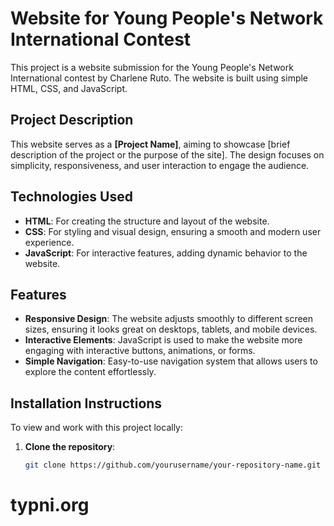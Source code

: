 # Website for Young People's Network International Contest

This project is a website submission for the Young People's Network International contest by Charlene Ruto. The website is built using simple HTML, CSS, and JavaScript.

## Project Description

This website serves as a **[Project Name]**, aiming to showcase [brief description of the project or the purpose of the site]. The design focuses on simplicity, responsiveness, and user interaction to engage the audience.

## Technologies Used
- **HTML**: For creating the structure and layout of the website.
- **CSS**: For styling and visual design, ensuring a smooth and modern user experience.
- **JavaScript**: For interactive features, adding dynamic behavior to the website.

## Features
- **Responsive Design**: The website adjusts smoothly to different screen sizes, ensuring it looks great on desktops, tablets, and mobile devices.
- **Interactive Elements**: JavaScript is used to make the website more engaging with interactive buttons, animations, or forms.
- **Simple Navigation**: Easy-to-use navigation system that allows users to explore the content effortlessly.

## Installation Instructions

To view and work with this project locally:

1. **Clone the repository**:
   ```bash
   git clone https://github.com/yourusername/your-repository-name.git
# typni.org
